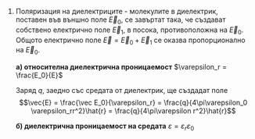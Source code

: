 1. Поляризация на диелектриците - молекулите в диелектрик, поставен във външно поле $\vec E_0$, се завъртат така, че създават собствено електрично поле $\vec  E_1$, в посока, противоположна на $\vec E_0$. Общото електрично поле $\vec E = \vec E_0 + \vec E_1$ се оказва пропорционално на $\vec E_0$.
	
	**а) относителна диелектрична проницаемост** $\varepsilon_r = \frac{E_0}{E}$
	
	Заряд $q$, заедно със средата от диелектрик, ще създадат поле
	$$\vec{E} = \frac{\vec E_0}{\varepsilon_r} = \frac{q}{4\pi\varepsilon_0 \varepsilon_rr^2}\hat{r} = \frac{q}{4\pi\varepsilon r^2}\hat{r}$$
	
	**б) диелектрична проницаемост на средата** $\varepsilon = \varepsilon_r \varepsilon_0$
	